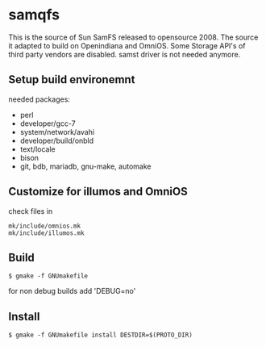 # samqfs

This is the source of Sun SamFS released to opensource 2008. The source it adapted to build on Openindiana and OmniOS. Some Storage API's of third party vendors are disabled. samst driver is not needed anymore.

## Setup build environemnt

needed packages:

-    perl
-    developer/gcc-7
-    system/network/avahi
-    developer/build/onbld
-    text/locale
-    bison
-    git, bdb, mariadb, gnu-make, automake

## Customize for illumos and OmniOS

check files in 

    mk/include/omnios.mk
    mk/include/illumos.mk

## Build

    $ gmake -f GNUmakefile

for non debug builds add 'DEBUG=no'  
## Install

    $ gmake -f GNUmakefile install DESTDIR=$(PROTO_DIR)
